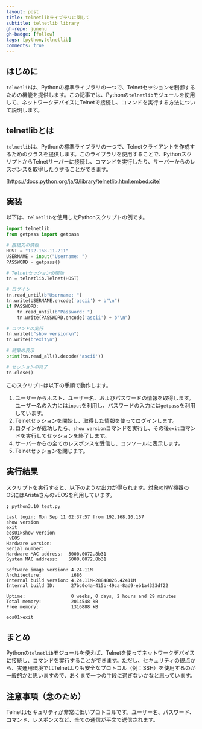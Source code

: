 ```yaml
---
layout: post
title: telnetlibライブラリに関して
subtitle: telnetlib library
gh-repo: junenu
gh-badge: [follow]
tags: [python,telnetlib]
comments: true
---
```

## はじめに

`telnetlib`は、Pythonの標準ライブラリの一つで、Telnetセッションを制御するための機能を提供します。この記事では、Pythonの`telnetlib`モジュールを使用して、ネットワークデバイスにTelnetで接続し、コマンドを実行する方法について説明します。

## telnetlibとは

`telnetlib`は、Pythonの標準ライブラリの一つで、Telnetクライアントを作成するためのクラスを提供します。このライブラリを使用することで、PythonスクリプトからTelnetサーバーに接続し、コマンドを実行したり、サーバーからのレスポンスを取得したりすることができます。

[https://docs.python.org/ja/3/library/telnetlib.html:embed:cite]


## 実装

以下は、`telnetlib`を使用したPythonスクリプトの例です。

```python
import telnetlib
from getpass import getpass

# 接続先の情報
HOST = "192.168.11.211"
USERNAME = input("Username: ")
PASSWORD = getpass()

# Telnetセッションの開始
tn = telnetlib.Telnet(HOST)

# ログイン
tn.read_until(b"Username: ")
tn.write(USERNAME.encode('ascii') + b"\n")
if PASSWORD:
    tn.read_until(b"Password: ")
    tn.write(PASSWORD.encode('ascii') + b"\n")

# コマンドの実行
tn.write(b"show version\n")
tn.write(b"exit\n")

# 結果の表示
print(tn.read_all().decode('ascii'))

# セッションの終了
tn.close()
```

このスクリプトは以下の手順で動作します。

1. ユーザーからホスト、ユーザー名、およびパスワードの情報を取得します。ユーザー名の入力には``input``を利用し、パスワードの入力には``getpass``を利用しています。
2. Telnetセッションを開始し、取得した情報を使ってログインします。
3. ログインが成功したら、`show version`コマンドを実行し、その後`exit`コマンドを実行してセッションを終了します。
4. サーバーからの全てのレスポンスを受信し、コンソールに表示します。
5. Telnetセッションを閉じます。

## 実行結果

スクリプトを実行すると、以下のような出力が得られます。対象のNW機器のOSにはAristaさんのvEOSを利用しています。

```
❯ python3.10 test.py

Last login: Mon Sep 11 02:37:57 from 192.168.10.157
show version
exit
eos01>show version
 vEOS
Hardware version:      
Serial number:         
Hardware MAC address:  5000.0072.8b31
System MAC address:    5000.0072.8b31

Software image version: 4.24.11M
Architecture:           i686
Internal build version: 4.24.11M-28848826.42411M
Internal build ID:      27bc0c4a-415b-49ca-8ad9-eb1a4323df22

Uptime:                 0 weeks, 0 days, 2 hours and 29 minutes
Total memory:           2014548 kB
Free memory:            1316888 kB

eos01>exit
```

## まとめ

Pythonの`telnetlib`モジュールを使えば、Telnetを使ってネットワークデバイスに接続し、コマンドを実行することができます。ただし、セキュリティの観点から、実運用環境ではTelnetよりも安全なプロトコル（例：SSH）を使用するのが一般的かと思いますので、あくまで一つの手段に過ぎないかなと思っています。

## 注意事項（念のため）

Telnetはセキュリティが非常に低いプロトコルです。ユーザー名、パスワード、コマンド、レスポンスなど、全ての通信が平文で送信されます。
